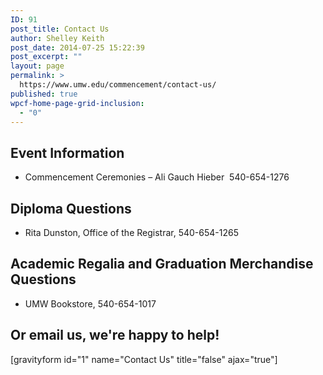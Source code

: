 ```yaml
---
ID: 91
post_title: Contact Us
author: Shelley Keith
post_date: 2014-07-25 15:22:39
post_excerpt: ""
layout: page
permalink: >
  https://www.umw.edu/commencement/contact-us/
published: true
wpcf-home-page-grid-inclusion:
  - "0"
---
```

<h2>Event Information</h2>
<ul>
	<li>Commencement Ceremonies – Ali Gauch Hieber  540-654-1276</li>
</ul>
<h2>Diploma Questions</h2>
<ul>
	<li>Rita Dunston, Office of the Registrar, 540-654-1265</li>
</ul>
<h2>Academic Regalia and Graduation Merchandise Questions</h2>
<ul>
	<li>UMW Bookstore, 540-654-1017</li>
</ul>
<h2>Or email us, we're happy to help!</h2>
[gravityform id="1" name="Contact Us" title="false" ajax="true"]